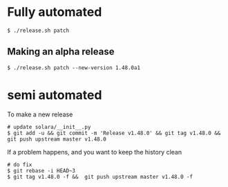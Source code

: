 
# Fully automated

    $ ./release.sh patch


## Making an alpha release


    $ ./release.sh patch --new-version 1.48.0a1


# semi automated
To make a new release
```
# update solara/__init__.py
$ git add -u && git commit -m 'Release v1.48.0' && git tag v1.48.0 && git push upstream master v1.48.0
```


If a problem happens, and you want to keep the history clean
```
# do fix
$ git rebase -i HEAD~3
$ git tag v1.48.0 -f &&  git push upstream master v1.48.0 -f
```
